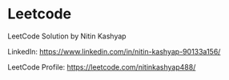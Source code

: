# Leetcode
LeetCode Solution by Nitin Kashyap

LinkedIn:
https://www.linkedin.com/in/nitin-kashyap-90133a156/

LeetCode Profile:
https://leetcode.com/nitinkashyap488/
